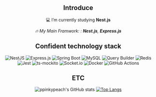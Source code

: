 <div align=center>

## Introduce


  
💻 I’m currently studying **Nest.js**

_🔥 My Main Framwork:  : **Nest.js**, **Express.js**_



## Confident technology stack 

![NestJS](https://img.shields.io/badge/Nestjs-E0234E?style=for-the-badge&logo=Nestjs&logoColor=black)
![Express.js](https://img.shields.io/badge/Expressjs-000000?style=for-the-badge&logo=Express&logoColor=white)
![Spring Boot](https://img.shields.io/badge/Spring_Boot-6DB33F?style=for-the-badge&logo=Spring_Boot&logoColor=white)
![MySQL](https://img.shields.io/badge/MySQL-4479A1?style=for-the-badge&logo=MySQL&logoColor=white)
![Query Builder](https://img.shields.io/badge/Query_Builder-0769AD?style=for-the-badge)
![Redis](https://img.shields.io/badge/Redis-DC382D?style=for-the-badge&logo=Redis&logoColor=white)
![Jest](https://img.shields.io/badge/Jest-C21325?style=for-the-badge&logo=Jest&logoColor=white)
![ts-mockito](https://img.shields.io/badge/ts--mockito-3178C6?style=for-the-badge&logo=TypeScript&logoColor=white)
![Socket.io](https://img.shields.io/badge/Socket.io-010101?style=for-the-badge&logo=Socket.io&logoColor=white)
![Docker](https://img.shields.io/badge/Docker-2496ED?style=for-the-badge&logo=Docker&logoColor=white)
![GitHub Actions](https://img.shields.io/badge/GitHub_Actions-2088FF?style=for-the-badge&logo=GitHubActions&logoColor=white)








  ## ETC

![ppinkypeach's GitHub stats](https://github-readme-stats.vercel.app/api?username=ppinkypeach&show_icons=true&theme=radical)
[![Top Langs](https://github-readme-stats.vercel.app/api/top-langs/?username=ppinkypeach&langs_count=10&layout=compact&theme=dark)](https://github.com/ppinkypeach/ppinkypeach)



</div>
